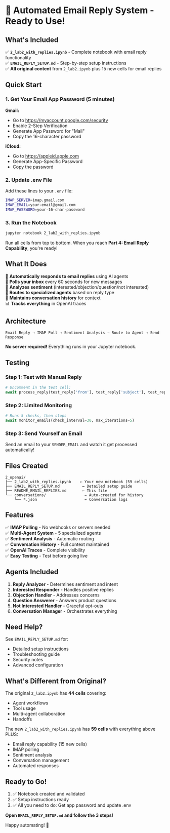 # 🎯 Automated Email Reply System - Ready to Use!

## What's Included

✅ **`2_lab2_with_replies.ipynb`** - Complete notebook with email reply functionality  
✅ **`EMAIL_REPLY_SETUP.md`** - Step-by-step setup instructions  
✅ **All original content** from `2_lab2.ipynb` plus 15 new cells for email replies

## Quick Start

### 1. Get Your Email App Password (5 minutes)

**Gmail:**
- Go to https://myaccount.google.com/security
- Enable 2-Step Verification
- Generate App Password for "Mail"
- Copy the 16-character password

**iCloud:**
- Go to https://appleid.apple.com
- Generate App-Specific Password
- Copy the password

### 2. Update .env File

Add these lines to your `.env` file:

```bash
IMAP_SERVER=imap.gmail.com
IMAP_EMAIL=your-email@gmail.com
IMAP_PASSWORD=your-16-char-password
```

### 3. Run the Notebook

```bash
jupyter notebook 2_lab2_with_replies.ipynb
```

Run all cells from top to bottom. When you reach **Part 4: Email Reply Capability**, you're ready!

## What It Does

🤖 **Automatically responds to email replies** using AI agents  
📧 **Polls your inbox** every 60 seconds for new messages  
🧠 **Analyzes sentiment** (interested/objection/question/not interested)  
🎯 **Routes to specialized agents** based on reply type  
💬 **Maintains conversation history** for context  
📊 **Tracks everything** in OpenAI traces  

## Architecture

```
Email Reply → IMAP Poll → Sentiment Analysis → Route to Agent → Send Response
```

**No server required!** Everything runs in your Jupyter notebook.

## Testing

### Step 1: Test with Manual Reply
```python
# Uncomment in the test cell:
await process_reply(test_reply['from'], test_reply['subject'], test_reply['body'])
```

### Step 2: Limited Monitoring
```python
# Runs 5 checks, then stops
await monitor_emails(check_interval=30, max_iterations=5)
```

### Step 3: Send Yourself an Email
Send an email to your `SENDER_EMAIL` and watch it get processed automatically!

## Files Created

```
2_openai/
├── 2_lab2_with_replies.ipynb    ← Your new notebook (59 cells)
├── EMAIL_REPLY_SETUP.md          ← Detailed setup guide
├── README_EMAIL_REPLIES.md       ← This file
└── conversations/                 ← Auto-created for history
    └── *.json                     ← Conversation logs
```

## Features

✅ **IMAP Polling** - No webhooks or servers needed  
✅ **Multi-Agent System** - 5 specialized agents  
✅ **Sentiment Analysis** - Automatic routing  
✅ **Conversation History** - Full context maintained  
✅ **OpenAI Traces** - Complete visibility  
✅ **Easy Testing** - Test before going live  

## Agents Included

1. **Reply Analyzer** - Determines sentiment and intent
2. **Interested Responder** - Handles positive replies
3. **Objection Handler** - Addresses concerns
4. **Question Answerer** - Answers product questions
5. **Not Interested Handler** - Graceful opt-outs
6. **Conversation Manager** - Orchestrates everything

## Need Help?

See `EMAIL_REPLY_SETUP.md` for:
- Detailed setup instructions
- Troubleshooting guide
- Security notes
- Advanced configuration

## What's Different from Original?

The original `2_lab2.ipynb` has **44 cells** covering:
- Agent workflows
- Tool usage
- Multi-agent collaboration
- Handoffs

The new `2_lab2_with_replies.ipynb` has **59 cells** with everything above PLUS:
- Email reply capability (15 new cells)
- IMAP polling
- Sentiment analysis
- Conversation management
- Automated responses

## Ready to Go!

1. ✅ Notebook created and validated
2. ✅ Setup instructions ready
3. ✅ All you need to do: Get app password and update .env

**Open `EMAIL_REPLY_SETUP.md` and follow the 3 steps!**

Happy automating! 🚀
